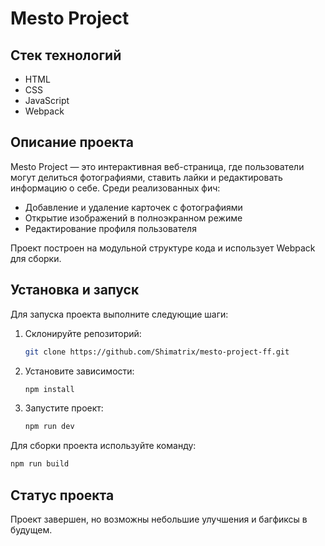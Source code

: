 # Mesto Project

## Стек технологий
- HTML
- CSS
- JavaScript
- Webpack

## Описание проекта
Mesto Project — это интерактивная веб-страница, где пользователи могут делиться фотографиями, ставить лайки и редактировать информацию о себе. Среди реализованных фич:
- Добавление и удаление карточек с фотографиями
- Открытие изображений в полноэкранном режиме
- Редактирование профиля пользователя

Проект построен на модульной структуре кода и использует Webpack для сборки.

## Установка и запуск
Для запуска проекта выполните следующие шаги:

1. Склонируйте репозиторий:
    ```bash
    git clone https://github.com/Shimatrix/mesto-project-ff.git
    ```
2. Установите зависимости:
    ```bash
    npm install
    ```
3. Запустите проект:
    ```bash
    npm run dev
    ```

Для сборки проекта используйте команду:
```bash
npm run build
```
## Статус проекта
Проект завершен, но возможны небольшие улучшения и багфиксы в будущем.
